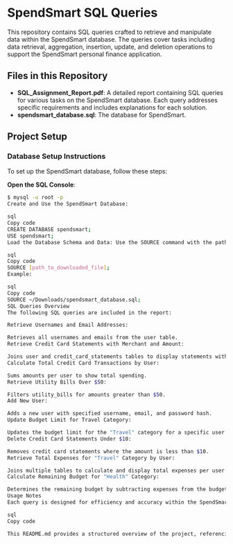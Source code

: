 # SpendSmart SQL Queries

This repository contains SQL queries crafted to retrieve and manipulate data within the SpendSmart database. The queries cover tasks including data retrieval, aggregation, insertion, update, and deletion operations to support the SpendSmart personal finance application.

## Files in this Repository

- **SQL_Assignment_Report.pdf**: A detailed report containing SQL queries for various tasks on the SpendSmart database. Each query addresses specific requirements and includes explanations for each solution.
- **spendsmart_database.sql**: The database for SpendSmart.
## Project Setup

### Database Setup Instructions

To set up the SpendSmart database, follow these steps:

**Open the SQL Console**:
   ```bash
   $ mysql -u root -p
Create and Use the SpendSmart Database:

sql
Copy code
CREATE DATABASE spendsmart;
USE spendsmart;
Load the Database Schema and Data: Use the SOURCE command with the path to the spendsmart_database.sql file:

sql
Copy code
SOURCE [path_to_downloaded_file];
Example:

sql
Copy code
SOURCE ~/Downloads/spendsmart_database.sql;
SQL Queries Overview
The following SQL queries are included in the report:

Retrieve Usernames and Email Addresses:

Retrieves all usernames and emails from the user table.
Retrieve Credit Card Statements with Merchant and Amount:

Joins user and credit_card_statements tables to display statements with merchant name and amount.
Calculate Total Credit Card Transactions by User:

Sums amounts per user to show total spending.
Retrieve Utility Bills Over $50:

Filters utility_bills for amounts greater than $50.
Add New User:

Adds a new user with specified username, email, and password hash.
Update Budget Limit for Travel Category:

Updates the budget limit for the "Travel" category for a specific user.
Delete Credit Card Statements Under $10:

Removes credit card statements where the amount is less than $10.
Retrieve Total Expenses for "Travel" Category by User:

Joins multiple tables to calculate and display total expenses per user for the "Travel" category.
Calculate Remaining Budget for "Health" Category:

Determines the remaining budget by subtracting expenses from the budget limit for a specific user and category.
Usage Notes
Each query is designed for efficiency and accuracy within the SpendSmart database schema, focusing on user-specific financial data management and reporting. Refer to the SQL_Assignment_Report.pdf for detailed explanations of each query and its purpose.

sql
Copy code

This README.md provides a structured overview of the project, referencing the specific queries and solutions already contained in the report.

